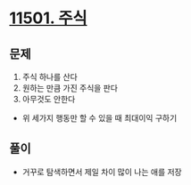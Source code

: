 # [11501. 주식](https://www.acmicpc.net/problem/11501)
## 문제
1. 주식 하나를 산다
2. 원하는 만큼 가진 주식을 판다
3. 아무것도 안한다

* 위 세가지 행동만 할 수 있을 때 최대이익 구하기

## 풀이
* 거꾸로 탐색하면서 제일 차이 많이 나는 애를 저장
